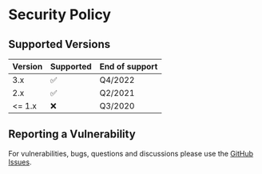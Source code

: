 # Security Policy

## Supported Versions

| Version | Supported          | End of support |
| ------- | ------------------ | -------------- |
| 3.x     | :white_check_mark: | Q4/2022        |
| 2.x     | :white_check_mark: | Q2/2021        |
| <= 1.x  | :x:                | Q3/2020        |

## Reporting a Vulnerability

For vulnerabilities, bugs, questions and discussions please use the [GitHub Issues](https://github.com/Labs64/guidechimp/issues).
